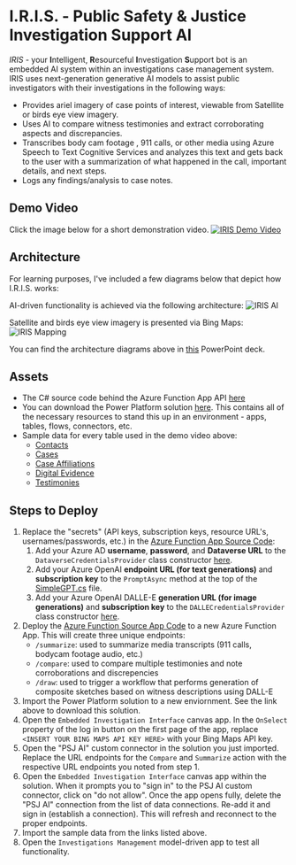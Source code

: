 # I.R.I.S. - Public Safety & Justice Investigation Support AI

*IRIS* - your **I**ntelligent, **R**esourceful **I**nvestigation **S**upport bot is an embedded AI system within an investigations case management system. IRIS uses next-generation generative AI models to assist public investigators with their investigations in the following ways:

- Provides ariel imagery of case points of interest, viewable from Satellite or birds eye view imagery. 
- Uses AI to compare witness testimonies and extract corroborating aspects and discrepancies.
- Transcribes body cam footage , 911 calls, or other media using Azure Speech to Text Cognitive Services and analyzes this text and gets back to the user with a summarization of what happened in  the call, important details, and next steps.
- Logs any findings/analysis to case notes.

## Demo Video
Click the image below for a short demonstration video.
[![IRIS Demo Video](https://i.imgur.com/ziasLDu.png)](https://youtu.be/IDTXlGXEco4)

## Architecture
For learning purposes, I've included a few diagrams below that depict how I.R.I.S. works:

AI-driven functionality is achieved via the following architecture:
![IRIS AI](https://i.imgur.com/boZRM7q.png)

Satellite and birds eye view imagery is presented via Bing Maps:
![IRIS Mapping](https://i.imgur.com/tc8CJZL.png)

You can find the architecture diagrams above in [this](./architecture.pptx) PowerPoint deck.

## Assets
- The C# source code behind the Azure Function App API [here](./src/)
- You can download the Power Platform solution [here](https://github.com/TimHanewich/Power-Platform-Assets/releases/download/8/investigations_1_0_0_3.zip). This contains all of the necessary resources to stand this up in an environment - apps, tables, flows, connectors, etc.
- Sample data for every table used in the demo video above:
    - [Contacts](https://github.com/TimHanewich/Power-Platform-Assets/releases/download/7/contacts.csv)
    - [Cases](https://github.com/TimHanewich/Power-Platform-Assets/releases/download/7/inv_cases.csv)
    - [Case Affiliations](https://github.com/TimHanewich/Power-Platform-Assets/releases/download/7/inv_caseaffiliations.csv)
    - [Digital Evidence](https://github.com/TimHanewich/Power-Platform-Assets/releases/download/7/inv_digitalevidences.csv)
    - [Testimonies](https://github.com/TimHanewich/Power-Platform-Assets/releases/download/7/inv_testimonies.csv)

## Steps to Deploy
1. Replace the "secrets" (API keys, subscription keys, resource URL's, usernames/passwords, etc.) in the [Azure Function App Source Code](./src/api/):
    1. Add your Azure AD **username**, **password**, and **Dataverse URL** to the `DataverseCredentialsProvider` class constructor [here](./src/engine/DataverseCredentialsProvider.cs).
    2. Add your Azure OpenAI **endpoint URL (for text generations)** and **subscription key** to the `PromptAsync` method at the top of the [SimpleGPT.cs](./src/engine/SimpleGPT.cs) file.
    3. Add your Azure OpenAI DALLE-E **generation URL (for image generations)** and **subscription key** to the `DALLECredentialsProvider` class constructor [here](./src/engine/DALLECredentialsProvider.cs).
2. Deploy the [Azure Function Source App Code](./src/api/) to a new Azure Function App. This will create three unique endpoints:
    - `/summarize`: used to summarize media transcripts (911 calls, bodycam footage audio, etc.)
    - `/compare`: used to compare multiple testimonies and note corroborations and discrepencies
    - `/draw`: used to trigger a workflow that performs generation of composite sketches based on witness descriptions using DALL-E
3. Import the Power Platform solution to a new enviornment. See the link above to download this solution.
4. Open the `Embedded Investigation Interface` canvas app. In the `OnSelect` property of the log in button on the first page of the app, replace `<INSERT YOUR BING MAPS API KEY HERE>` with your Bing Maps API key.
5. Open the "PSJ AI" custom connector in the solution you just imported. Replace the URL endpoints for the `Compare` and `Summarize` action with the respective URL endpoints you noted from step 1.
6. Open the `Embedded Investigation Interface` canvas app within the solution. When it prompts you to "sign in" to the PSJ AI custom connector, click on "do not allow". Once the app opens fully, delete the "PSJ AI" connection from the list of data connections. Re-add it and sign in (establish a connection). This will refresh and reconnect to the proper endpoints.
7. Import the sample data from the links listed above.
8. Open the `Investigations Management` model-driven app to test all functionality.
